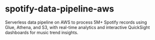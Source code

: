 # spotify-data-pipeline-aws
Serverless data pipeline on AWS to process 5M+ Spotify records using Glue, Athena, and S3, with real-time analytics and interactive QuickSight dashboards for music trend insights.
